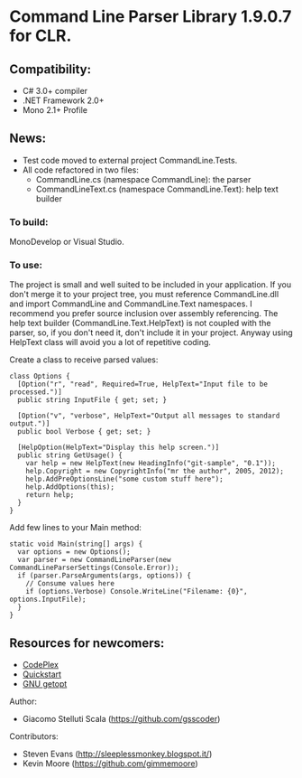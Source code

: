Command Line Parser Library 1.9.0.7 for CLR.
===

Compatibility:
---
  - C# 3.0+ compiler
  - .NET Framework 2.0+
  - Mono 2.1+ Profile

News:
--- 
  - Test code moved to external project CommandLine.Tests.
  - All code refactored in two files:
    - CommandLine.cs (namespace CommandLine): the parser
    - CommandLineText.cs (namespace CommandLine.Text): help text builder

### To build:

MonoDevelop or Visual Studio.

### To use:

The project is small and well suited to be included in your application. If you don't merge it to your project tree, you must reference CommandLine.dll and import CommandLine and CommandLine.Text namespaces.
I recommend you prefer source inclusion over assembly referencing.
The help text builder (CommandLine.Text.HelpText) is not coupled with the parser, so, if you don't need it, don't include it in your project.
Anyway using HelpText class will avoid you a lot of repetitive coding.

Create a class to receive parsed values:

    class Options {
      [Option("r", "read", Required=True, HelpText="Input file to be processed.")]
      public string InputFile { get; set; }
    
      [Option("v", "verbose", HelpText="Output all messages to standard output.")]
      public bool Verbose { get; set; }

      [HelpOption(HelpText="Display this help screen.")]
      public string GetUsage() {
        var help = new HelpText(new HeadingInfo("git-sample", "0.1"));
        help.Copyright = new CopyrightInfo("mr the author", 2005, 2012);
        help.AddPreOptionsLine("some custom stuff here");
        help.AddOptions(this);
        return help;
      }
    }

Add few lines to your Main method:

    static void Main(string[] args) {
      var options = new Options();
      var parser = new CommandLineParser(new CommandLineParserSettings(Console.Error));
      if (parser.ParseArguments(args, options)) {
        // Consume values here
        if (options.Verbose) Console.WriteLine("Filename: {0}", options.InputFile);
      }
    }

Resources for newcomers:
---
  - [CodePlex](http://commandline.codeplex.com)
  - [Quickstart](http://commandline.codeplex.com/wikipage?title=Quickstart&referringTitle=Documentation)
  - [GNU getopt](http://www.gnu.org/software/libc/manual/html_node/Getopt.html)

Author:
  - Giacomo Stelluti Scala (https://github.com/gsscoder)

Contributors:
  - Steven Evans (http://sleeplessmonkey.blogspot.it/)
  - Kevin Moore (https://github.com/gimmemoore)